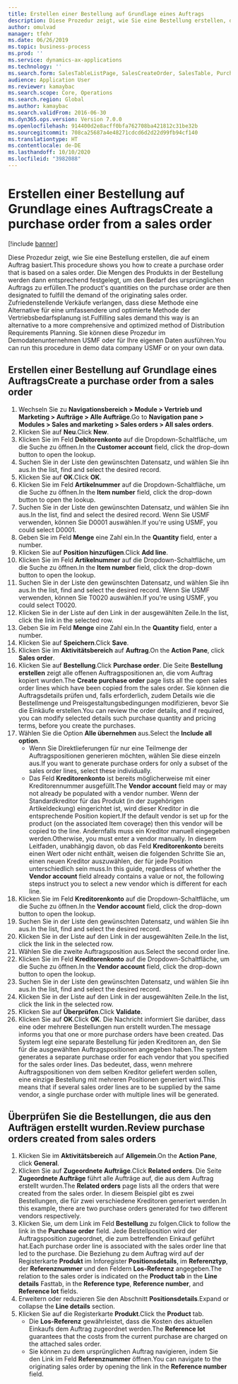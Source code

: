 ```yaml
---
title: Erstellen einer Bestellung auf Grundlage eines Auftrags
description: Diese Prozedur zeigt, wie Sie eine Bestellung erstellen, die auf einem Auftrag basiert.
author: omulvad
manager: tfehr
ms.date: 06/26/2019
ms.topic: business-process
ms.prod: ''
ms.service: dynamics-ax-applications
ms.technology: ''
ms.search.form: SalesTableListPage, SalesCreateOrder, SalesTable, PurchCreateFromSalesOrder, VendAccountItemLookup, SalesTableReferences, PurchTable
audience: Application User
ms.reviewer: kamaybac
ms.search.scope: Core, Operations
ms.search.region: Global
ms.author: kamaybac
ms.search.validFrom: 2016-06-30
ms.dyn365.ops.version: Version 7.0.0
ms.openlocfilehash: 914400d2e8acff0bfa762708ba421812c31be32b
ms.sourcegitcommit: 708ca25687a4e48271cdcd6d2d22d99fb94cf140
ms.translationtype: HT
ms.contentlocale: de-DE
ms.lasthandoff: 10/10/2020
ms.locfileid: "3982088"
---
```

# <a name="create-a-purchase-order-from-a-sales-order"></a><span data-ttu-id="bca2d-103">Erstellen einer Bestellung auf Grundlage eines Auftrags</span><span class="sxs-lookup"><span data-stu-id="bca2d-103">Create a purchase order from a sales order</span></span>

[!include [banner](../../includes/banner.md)]

<span data-ttu-id="bca2d-104">Diese Prozedur zeigt, wie Sie eine Bestellung erstellen, die auf einem Auftrag basiert.</span><span class="sxs-lookup"><span data-stu-id="bca2d-104">This procedure shows you how to create a purchase order that is based on a sales order.</span></span> <span data-ttu-id="bca2d-105">Die Mengen des Produkts in der Bestellung werden dann entsprechend festgelegt, um den Bedarf des ursprünglichen Auftrags zu erfüllen.</span><span class="sxs-lookup"><span data-stu-id="bca2d-105">The product's quantities on the purchase order are then designated to fulfill the demand of the originating sales order.</span></span> <span data-ttu-id="bca2d-106">Zufriedenstellende Verkäufe verlangen, dass diese Methode eine Alternative für eine umfassendere und optimierte Methode der Vertriebsbedarfsplanung ist.</span><span class="sxs-lookup"><span data-stu-id="bca2d-106">Fulfilling sales demand this way is an alternative to a more comprehensive and optimized method of Distribution Requirements Planning.</span></span> <span data-ttu-id="bca2d-107">Sie können diese Prozedur im Demodatenunternehmen USMF oder für Ihre eigenen Daten ausführen.</span><span class="sxs-lookup"><span data-stu-id="bca2d-107">You can run this procedure in demo data company USMF or on your own data.</span></span>


## <a name="create-a-purchase-order-from-a-sales-order"></a><span data-ttu-id="bca2d-108">Erstellen einer Bestellung auf Grundlage eines Auftrags</span><span class="sxs-lookup"><span data-stu-id="bca2d-108">Create a purchase order from a sales order</span></span>
1. <span data-ttu-id="bca2d-109">Wechseln Sie zu **Navigationsbereich > Module > Vertrieb und Marketing > Aufträge > Alle Aufträge**.</span><span class="sxs-lookup"><span data-stu-id="bca2d-109">Go to **Navigation pane > Modules > Sales and marketing > Sales orders > All sales orders**.</span></span>
2. <span data-ttu-id="bca2d-110">Klicken Sie auf **Neu**.</span><span class="sxs-lookup"><span data-stu-id="bca2d-110">Click **New**.</span></span>
3. <span data-ttu-id="bca2d-111">Klicken Sie im Feld **Debitorenkonto** auf die Dropdown-Schaltfläche, um die Suche zu öffnen.</span><span class="sxs-lookup"><span data-stu-id="bca2d-111">In the **Customer account** field, click the drop-down button to open the lookup.</span></span>
4. <span data-ttu-id="bca2d-112">Suchen Sie in der Liste den gewünschten Datensatz, und wählen Sie ihn aus.</span><span class="sxs-lookup"><span data-stu-id="bca2d-112">In the list, find and select the desired record.</span></span>
5. <span data-ttu-id="bca2d-113">Klicken Sie auf **OK**.</span><span class="sxs-lookup"><span data-stu-id="bca2d-113">Click **OK**.</span></span>
6. <span data-ttu-id="bca2d-114">Klicken Sie im Feld **Artikelnummer** auf die Dropdown-Schaltfläche, um die Suche zu öffnen.</span><span class="sxs-lookup"><span data-stu-id="bca2d-114">In the **Item number** field, click the drop-down button to open the lookup.</span></span>
7. <span data-ttu-id="bca2d-115">Suchen Sie in der Liste den gewünschten Datensatz, und wählen Sie ihn aus.</span><span class="sxs-lookup"><span data-stu-id="bca2d-115">In the list, find and select the desired record.</span></span> <span data-ttu-id="bca2d-116">Wenn Sie USMF verwenden, können Sie D0001 auswählen.</span><span class="sxs-lookup"><span data-stu-id="bca2d-116">If you're using USMF, you could select D0001.</span></span>  
8. <span data-ttu-id="bca2d-117">Geben Sie im Feld **Menge** eine Zahl ein.</span><span class="sxs-lookup"><span data-stu-id="bca2d-117">In the **Quantity** field, enter a number.</span></span>
9. <span data-ttu-id="bca2d-118">Klicken Sie auf **Position hinzufügen**.</span><span class="sxs-lookup"><span data-stu-id="bca2d-118">Click **Add line**.</span></span>
10. <span data-ttu-id="bca2d-119">Klicken Sie im Feld **Artikelnummer** auf die Dropdown-Schaltfläche, um die Suche zu öffnen.</span><span class="sxs-lookup"><span data-stu-id="bca2d-119">In the **Item number** field, click the drop-down button to open the lookup.</span></span>
11. <span data-ttu-id="bca2d-120">Suchen Sie in der Liste den gewünschten Datensatz, und wählen Sie ihn aus.</span><span class="sxs-lookup"><span data-stu-id="bca2d-120">In the list, find and select the desired record.</span></span> <span data-ttu-id="bca2d-121">Wenn Sie USMF verwenden, können Sie T0020 auswählen.</span><span class="sxs-lookup"><span data-stu-id="bca2d-121">If you're using USMF, you could select T0020.</span></span>  
12. <span data-ttu-id="bca2d-122">Klicken Sie in der Liste auf den Link in der ausgewählten Zeile.</span><span class="sxs-lookup"><span data-stu-id="bca2d-122">In the list, click the link in the selected row.</span></span>
13. <span data-ttu-id="bca2d-123">Geben Sie im Feld **Menge** eine Zahl ein.</span><span class="sxs-lookup"><span data-stu-id="bca2d-123">In the **Quantity** field, enter a number.</span></span>
14. <span data-ttu-id="bca2d-124">Klicken Sie auf **Speichern**.</span><span class="sxs-lookup"><span data-stu-id="bca2d-124">Click **Save**.</span></span>
15. <span data-ttu-id="bca2d-125">Klicken Sie im **Aktivitätsbereich** auf **Auftrag**.</span><span class="sxs-lookup"><span data-stu-id="bca2d-125">On the **Action Pane**, click **Sales order**.</span></span>
16. <span data-ttu-id="bca2d-126">Klicken Sie auf **Bestellung**.</span><span class="sxs-lookup"><span data-stu-id="bca2d-126">Click **Purchase order**.</span></span> <span data-ttu-id="bca2d-127">Die Seite **Bestellung erstellen** zeigt alle offenen Auftragspositionen an, die vom Auftrag kopiert wurden.</span><span class="sxs-lookup"><span data-stu-id="bca2d-127">The **Create purchase order** page lists all the open sales order lines which have been copied from the sales order.</span></span> <span data-ttu-id="bca2d-128">Sie können die Auftragsdetails prüfen und, falls erforderlich, zudem Details wie die Bestellmenge und Preisgestaltungsbedingungen modifizieren, bevor Sie die Einkäufe erstellen.</span><span class="sxs-lookup"><span data-stu-id="bca2d-128">You can review the order details, and if required, you can modify selected details such purchase quantity and pricing terms, before you create the purchases.</span></span> 
17. <span data-ttu-id="bca2d-129">Wählen Sie die Option **Alle übernehmen** aus.</span><span class="sxs-lookup"><span data-stu-id="bca2d-129">Select the **Include all option**.</span></span>
    - <span data-ttu-id="bca2d-130">Wenn Sie Direktlieferungen für nur eine Teilmenge der Auftragspositionen generieren möchten, wählen Sie diese einzeln aus.</span><span class="sxs-lookup"><span data-stu-id="bca2d-130">If you want to generate purchase orders for only a subset of the sales order lines, select these individually.</span></span>  
    - <span data-ttu-id="bca2d-131">Das Feld **Kreditorenkonto** ist bereits möglicherweise mit einer Kreditorennummer ausgefüllt.</span><span class="sxs-lookup"><span data-stu-id="bca2d-131">The **Vendor account** field may or may not already be populated with a vendor number.</span></span> <span data-ttu-id="bca2d-132">Wenn der Standardkreditor für das Produkt (in der zugehörigen Artikeldeckung) eingerichtet ist, wird dieser Kreditor in die entsprechende Position kopiert.</span><span class="sxs-lookup"><span data-stu-id="bca2d-132">If the default vendor is set up for the product (on the associated Item coverage) then this vendor will be copied  to the line.</span></span> <span data-ttu-id="bca2d-133">Andernfalls muss ein Kreditor manuell eingegeben werden.</span><span class="sxs-lookup"><span data-stu-id="bca2d-133">Otherwise, you must enter a vendor manually.</span></span>  <span data-ttu-id="bca2d-134">In diesem Leitfaden, unabhängig davon, ob das Feld **Kreditorenkonto** bereits einen Wert oder nicht enthält, weisen die folgenden Schritte Sie an, einen neuen Kreditor auszuwählen, der für jede Position unterschiedlich sein muss.</span><span class="sxs-lookup"><span data-stu-id="bca2d-134">In this guide, regardless of whether the **Vendor account** field already contains a value or not, the following steps instruct you to select a new vendor which is different for each line.</span></span>  
18. <span data-ttu-id="bca2d-135">Klicken Sie im Feld **Kreditorenkonto** auf die Dropdown-Schaltfläche, um die Suche zu öffnen.</span><span class="sxs-lookup"><span data-stu-id="bca2d-135">In the **Vendor account** field, click the drop-down button to open the lookup.</span></span>
19. <span data-ttu-id="bca2d-136">Suchen Sie in der Liste den gewünschten Datensatz, und wählen Sie ihn aus.</span><span class="sxs-lookup"><span data-stu-id="bca2d-136">In the list, find and select the desired record.</span></span>
20. <span data-ttu-id="bca2d-137">Klicken Sie in der Liste auf den Link in der ausgewählten Zeile.</span><span class="sxs-lookup"><span data-stu-id="bca2d-137">In the list, click the link in the selected row.</span></span>
21. <span data-ttu-id="bca2d-138">Wählen Sie die zweite Auftragsposition aus.</span><span class="sxs-lookup"><span data-stu-id="bca2d-138">Select the second order line.</span></span>
22. <span data-ttu-id="bca2d-139">Klicken Sie im Feld **Kreditorenkonto** auf die Dropdown-Schaltfläche, um die Suche zu öffnen.</span><span class="sxs-lookup"><span data-stu-id="bca2d-139">In the **Vendor account** field, click the drop-down button to open the lookup.</span></span>
23. <span data-ttu-id="bca2d-140">Suchen Sie in der Liste den gewünschten Datensatz, und wählen Sie ihn aus.</span><span class="sxs-lookup"><span data-stu-id="bca2d-140">In the list, find and select the desired record.</span></span>
24. <span data-ttu-id="bca2d-141">Klicken Sie in der Liste auf den Link in der ausgewählten Zeile.</span><span class="sxs-lookup"><span data-stu-id="bca2d-141">In the list, click the link in the selected row.</span></span>
25. <span data-ttu-id="bca2d-142">Klicken Sie auf **Überprüfen**.</span><span class="sxs-lookup"><span data-stu-id="bca2d-142">Click **Validate**.</span></span>
26. <span data-ttu-id="bca2d-143">Klicken Sie auf **OK**.</span><span class="sxs-lookup"><span data-stu-id="bca2d-143">Click **OK**.</span></span> <span data-ttu-id="bca2d-144">Die Nachricht informiert Sie darüber, dass eine oder mehrere Bestellungen nun erstellt wurden.</span><span class="sxs-lookup"><span data-stu-id="bca2d-144">The message informs you that one or more purchase orders have been created.</span></span> <span data-ttu-id="bca2d-145">Das System legt eine separate Bestellung für jeden Kreditoren an, den Sie für die ausgewählten Auftragspositionen angegeben haben.</span><span class="sxs-lookup"><span data-stu-id="bca2d-145">The system generates a separate purchase order for each vendor that you specified for the sales order lines.</span></span> <span data-ttu-id="bca2d-146">Das bedeutet, dass, wenn mehrere Auftragspositionen von dem selben Kreditor geliefert werden sollen, eine einzige Bestellung mit mehreren Positionen generiert wird.</span><span class="sxs-lookup"><span data-stu-id="bca2d-146">This means that if several sales order lines are to be supplied by the same vendor, a single purchase order with multiple lines will be generated.</span></span>  

## <a name="review-purchase-orders-created-from-sales-orders"></a><span data-ttu-id="bca2d-147">Überprüfen Sie die Bestellungen, die aus den Aufträgen erstellt wurden.</span><span class="sxs-lookup"><span data-stu-id="bca2d-147">Review purchase orders created from sales orders</span></span>
1. <span data-ttu-id="bca2d-148">Klicken Sie im **Aktivitätsbereich** auf **Allgemein**.</span><span class="sxs-lookup"><span data-stu-id="bca2d-148">On the **Action Pane**, click **General**.</span></span>
2. <span data-ttu-id="bca2d-149">Klicken Sie auf **Zugeordnete Aufträge**.</span><span class="sxs-lookup"><span data-stu-id="bca2d-149">Click **Related orders**.</span></span> <span data-ttu-id="bca2d-150">Die Seite **Zugeordnete Aufträge** führt alle Aufträge auf, die aus dem Auftrag erstellt wurden.</span><span class="sxs-lookup"><span data-stu-id="bca2d-150">The **Related orders** page lists all the orders that were created from the sales order.</span></span> <span data-ttu-id="bca2d-151">In diesem Beispiel gibt es zwei Bestellungen, die für zwei verschiedene Kreditoren generiert werden.</span><span class="sxs-lookup"><span data-stu-id="bca2d-151">In this example, there are two purchase orders generated for two different vendors respectively.</span></span> 
3. <span data-ttu-id="bca2d-152">Klicken Sie, um dem Link im Feld **Bestellung** zu folgen.</span><span class="sxs-lookup"><span data-stu-id="bca2d-152">Click to follow the link in the **Purchase order** field.</span></span> <span data-ttu-id="bca2d-153">Jede Bestellposition wird der Auftragsposition zugeordnet, die zum betreffenden Einkauf geführt hat.</span><span class="sxs-lookup"><span data-stu-id="bca2d-153">Each purchase order line is associated with the sales order line that led to the purchase.</span></span> <span data-ttu-id="bca2d-154">Die Beziehung zu dem Auftrag wird auf der Registerkarte **Produkt** im Inforegister **Positionsdetails**, im **Referenztyp**, der **Referenznummer** und den Feldern **Los-Referenz** angegeben.</span><span class="sxs-lookup"><span data-stu-id="bca2d-154">The relation to the sales order is indicated on the **Product tab** in the **Line details** Fasttab, in the **Reference type**, **Reference number**, and **Reference lot** fields.</span></span>  
4. <span data-ttu-id="bca2d-155">Erweitern oder reduzieren Sie den Abschnitt **Positionsdetails**.</span><span class="sxs-lookup"><span data-stu-id="bca2d-155">Expand or collapse the **Line details** section.</span></span>
5. <span data-ttu-id="bca2d-156">Klicken Sie auf die Registerkarte **Produkt**.</span><span class="sxs-lookup"><span data-stu-id="bca2d-156">Click the **Product** tab.</span></span>
    - <span data-ttu-id="bca2d-157">Die **Los-Referenz** gewährleistet, dass die Kosten des aktuellen Einkaufs dem Auftrag zugeordnet werden.</span><span class="sxs-lookup"><span data-stu-id="bca2d-157">The **Reference lot** guarantees that the costs from the current purchase are charged on the attached sales order.</span></span>  
    - <span data-ttu-id="bca2d-158">Sie können zu dem ursprünglichen Auftrag navigieren, indem Sie den Link im Feld **Referenznummer** öffnen.</span><span class="sxs-lookup"><span data-stu-id="bca2d-158">You can navigate to the originating sales order by opening the link in the **Reference number** field.</span></span>  

